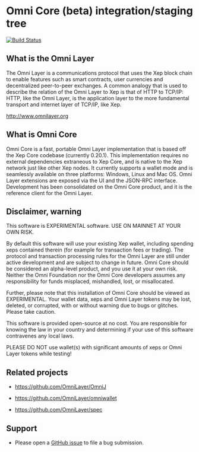 Omni Core (beta) integration/staging tree
=========================================

[![Build Status](https://travis-ci.org/OmniLayer/omnicore.svg?branch=develop)](https://travis-ci.org/OmniLayer/omnicore)

What is the Omni Layer
----------------------
The Omni Layer is a communications protocol that uses the Xep block chain to enable features such as smart contracts, user currencies and decentralized peer-to-peer exchanges. A common analogy that is used to describe the relation of the Omni Layer to Xep is that of HTTP to TCP/IP: HTTP, like the Omni Layer, is the application layer to the more fundamental transport and internet layer of TCP/IP, like Xep.

http://www.omnilayer.org

What is Omni Core
-----------------

Omni Core is a fast, portable Omni Layer implementation that is based off the Xep Core codebase (currently 0.20.1). This implementation requires no external dependencies extraneous to Xep Core, and is native to the Xep network just like other Xep nodes. It currently supports a wallet mode and is seamlessly available on three platforms: Windows, Linux and Mac OS. Omni Layer extensions are exposed via the UI and the JSON-RPC interface. Development has been consolidated on the Omni Core product, and it is the reference client for the Omni Layer.

Disclaimer, warning
-------------------
This software is EXPERIMENTAL software. USE ON MAINNET AT YOUR OWN RISK.

By default this software will use your existing Xep wallet, including spending xeps contained therein (for example for transaction fees or trading).
The protocol and transaction processing rules for the Omni Layer are still under active development and are subject to change in future.
Omni Core should be considered an alpha-level product, and you use it at your own risk. Neither the Omni Foundation nor the Omni Core developers assumes any responsibility for funds misplaced, mishandled, lost, or misallocated.

Further, please note that this installation of Omni Core should be viewed as EXPERIMENTAL. Your wallet data, xeps and Omni Layer tokens may be lost, deleted, or corrupted, with or without warning due to bugs or glitches. Please take caution.

This software is provided open-source at no cost. You are responsible for knowing the law in your country and determining if your use of this software contravenes any local laws.

PLEASE DO NOT use wallet(s) with significant amounts of xeps or Omni Layer tokens while testing!

Related projects
----------------

* https://github.com/OmniLayer/OmniJ

* https://github.com/OmniLayer/omniwallet

* https://github.com/OmniLayer/spec

Support
-------

* Please open a [GitHub issue](https://github.com/OmniLayer/omnicore/issues) to file a bug submission.
